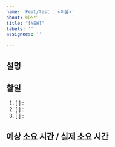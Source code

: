 ```yaml
---
name: 'Feat/test : <이름>'
about: 테스트
title: "[NEW]"
labels: ''
assignees: ''

---
```


## 설명


## 할일
1. [ ] : 
2. [ ] : 
3. [ ] : 


## 예상 소요 시간 / 실제 소요 시간
